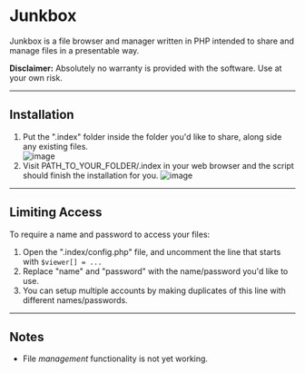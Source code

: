 # Junkbox

Junkbox is a file browser and manager written in PHP intended to share and manage files in a presentable way.

**Disclaimer:** Absolutely no warranty is provided with the software. Use at your own risk.

---

## Installation

1. Put the ".index" folder inside the folder you'd like to share, along side any existing files.  
![image](http://f.cl.ly/items/1w032r0v1o2Z0D3o291A/Screen%20Shot%202012-12-04%20at%202.13.18%20PM.png)
2. Visit PATH_TO_YOUR_FOLDER/.index in your web browser and the script should finish the installation for you.
![image](http://f.cl.ly/items/0u213p2t3S1p2628331i/Screen-Shot-2012-12-04-at-2.19.22-PM.png)

---

## Limiting Access

To require a name and password to access your files:

1. Open the ".index/config.php" file, and uncomment the line that starts with `$viewer[] = ...`
2.  Replace "name" and "password" with the name/password you'd like to use.
3. You can setup multiple accounts by making duplicates of this line with different names/passwords.

---

## Notes

- File *management* functionality is not yet working.
